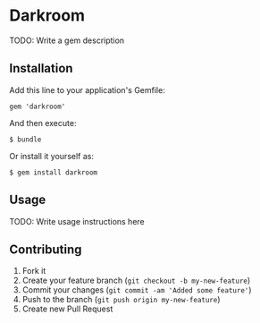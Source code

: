 # Darkroom

TODO: Write a gem description

## Installation

Add this line to your application's Gemfile:

    gem 'darkroom'

And then execute:

    $ bundle

Or install it yourself as:

    $ gem install darkroom

## Usage

TODO: Write usage instructions here

## Contributing

1. Fork it
2. Create your feature branch (`git checkout -b my-new-feature`)
3. Commit your changes (`git commit -am 'Added some feature'`)
4. Push to the branch (`git push origin my-new-feature`)
5. Create new Pull Request
